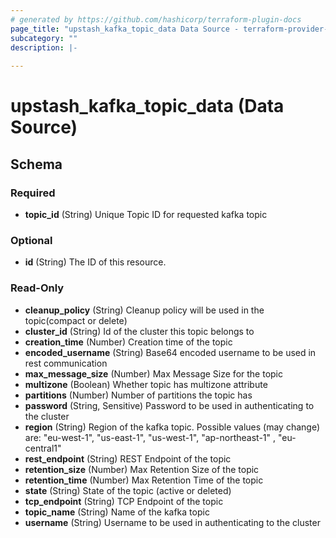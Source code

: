 ```yaml
---
# generated by https://github.com/hashicorp/terraform-plugin-docs
page_title: "upstash_kafka_topic_data Data Source - terraform-provider-upstash"
subcategory: ""
description: |-
  
---
```


# upstash_kafka_topic_data (Data Source)





<!-- schema generated by tfplugindocs -->
## Schema

### Required

- **topic_id** (String) Unique Topic ID for requested kafka topic

### Optional

- **id** (String) The ID of this resource.

### Read-Only

- **cleanup_policy** (String) Cleanup policy will be used in the topic(compact or delete)
- **cluster_id** (String) Id of the cluster this topic belongs to
- **creation_time** (Number) Creation time of the topic
- **encoded_username** (String) Base64 encoded username to be used in rest communication
- **max_message_size** (Number) Max Message Size for the topic
- **multizone** (Boolean) Whether topic has multizone attribute
- **partitions** (Number) Number of partitions the topic has
- **password** (String, Sensitive) Password to be used in authenticating to the cluster
- **region** (String) Region of the kafka topic. Possible values (may change) are: "eu-west-1", "us-east-1", "us-west-1", "ap-northeast-1" , "eu-central1"
- **rest_endpoint** (String) REST Endpoint of the topic
- **retention_size** (Number) Max Retention Size of the topic
- **retention_time** (Number) Max Retention Time of the topic
- **state** (String) State of the topic (active or deleted)
- **tcp_endpoint** (String) TCP Endpoint of the topic
- **topic_name** (String) Name of the kafka topic
- **username** (String) Username to be used in authenticating to the cluster


